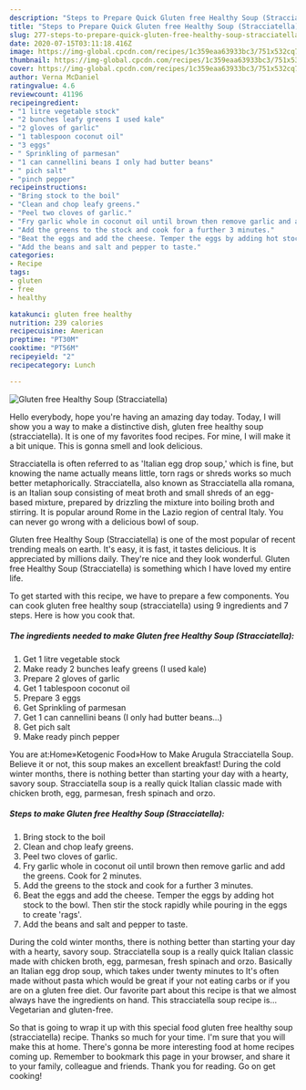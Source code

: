 ```yaml
---
description: "Steps to Prepare Quick Gluten free Healthy Soup (Stracciatella)"
title: "Steps to Prepare Quick Gluten free Healthy Soup (Stracciatella)"
slug: 277-steps-to-prepare-quick-gluten-free-healthy-soup-stracciatella
date: 2020-07-15T03:11:18.416Z
image: https://img-global.cpcdn.com/recipes/1c359eaa63933bc3/751x532cq70/gluten-free-healthy-soup-stracciatella-recipe-main-photo.jpg
thumbnail: https://img-global.cpcdn.com/recipes/1c359eaa63933bc3/751x532cq70/gluten-free-healthy-soup-stracciatella-recipe-main-photo.jpg
cover: https://img-global.cpcdn.com/recipes/1c359eaa63933bc3/751x532cq70/gluten-free-healthy-soup-stracciatella-recipe-main-photo.jpg
author: Verna McDaniel
ratingvalue: 4.6
reviewcount: 41196
recipeingredient:
- "1 litre vegetable stock"
- "2 bunches leafy greens I used kale"
- "2 gloves of garlic"
- "1 tablespoon coconut oil"
- "3 eggs"
- " Sprinkling of parmesan"
- "1 can cannellini beans I only had butter beans"
- " pich salt"
- "pinch pepper"
recipeinstructions:
- "Bring stock to the boil"
- "Clean and chop leafy greens."
- "Peel two cloves of garlic."
- "Fry garlic whole in coconut oil until brown then remove garlic and add the greens. Cook for 2 minutes."
- "Add the greens to the stock and cook for a further 3 minutes."
- "Beat the eggs and add the cheese. Temper the eggs by adding hot stock to the bowl. Then stir the stock rapidly while pouring in the eggs to create &#39;rags&#39;."
- "Add the beans and salt and pepper to taste."
categories:
- Recipe
tags:
- gluten
- free
- healthy

katakunci: gluten free healthy 
nutrition: 239 calories
recipecuisine: American
preptime: "PT30M"
cooktime: "PT56M"
recipeyield: "2"
recipecategory: Lunch

---
```



![Gluten free Healthy Soup (Stracciatella)](https://img-global.cpcdn.com/recipes/1c359eaa63933bc3/751x532cq70/gluten-free-healthy-soup-stracciatella-recipe-main-photo.jpg)

Hello everybody, hope you're having an amazing day today. Today, I will show you a way to make a distinctive dish, gluten free healthy soup (stracciatella). It is one of my favorites food recipes. For mine, I will make it a bit unique. This is gonna smell and look delicious.

Stracciatella is often referred to as &#39;Italian egg drop soup,&#39; which is fine, but knowing the name actually means little, torn rags or shreds works so much better metaphorically. Stracciatella, also known as Stracciatella alla romana, is an Italian soup consisting of meat broth and small shreds of an egg-based mixture, prepared by drizzling the mixture into boiling broth and stirring. It is popular around Rome in the Lazio region of central Italy. You can never go wrong with a delicious bowl of soup.

Gluten free Healthy Soup (Stracciatella) is one of the most popular of recent trending meals on earth. It's easy, it is fast, it tastes delicious. It is appreciated by millions daily. They're nice and they look wonderful. Gluten free Healthy Soup (Stracciatella) is something which I have loved my entire life.


To get started with this recipe, we have to prepare a few components. You can cook gluten free healthy soup (stracciatella) using 9 ingredients and 7 steps. Here is how you cook that.

<!--inarticleads1-->

##### The ingredients needed to make Gluten free Healthy Soup (Stracciatella):

1. Get 1 litre vegetable stock
1. Make ready 2 bunches leafy greens (I used kale)
1. Prepare 2 gloves of garlic
1. Get 1 tablespoon coconut oil
1. Prepare 3 eggs
1. Get  Sprinkling of parmesan
1. Get 1 can cannellini beans (I only had butter beans...)
1. Get  pich salt
1. Make ready pinch pepper


You are at:Home»Ketogenic Food»How to Make Arugula Stracciatella Soup. Believe it or not, this soup makes an excellent breakfast! During the cold winter months, there is nothing better than starting your day with a hearty, savory soup. Stracciatella soup is a really quick Italian classic made with chicken broth, egg, parmesan, fresh spinach and orzo. 

<!--inarticleads2-->

##### Steps to make Gluten free Healthy Soup (Stracciatella):

1. Bring stock to the boil
1. Clean and chop leafy greens.
1. Peel two cloves of garlic.
1. Fry garlic whole in coconut oil until brown then remove garlic and add the greens. Cook for 2 minutes.
1. Add the greens to the stock and cook for a further 3 minutes.
1. Beat the eggs and add the cheese. Temper the eggs by adding hot stock to the bowl. Then stir the stock rapidly while pouring in the eggs to create &#39;rags&#39;.
1. Add the beans and salt and pepper to taste.


During the cold winter months, there is nothing better than starting your day with a hearty, savory soup. Stracciatella soup is a really quick Italian classic made with chicken broth, egg, parmesan, fresh spinach and orzo. Basically an Italian egg drop soup, which takes under twenty minutes to It&#39;s often made without pasta which would be great if your not eating carbs or if you are on a gluten free diet. Our favorite part about this recipe is that we almost always have the ingredients on hand. This stracciatella soup recipe is… Vegetarian and gluten-free. 

So that is going to wrap it up with this special food gluten free healthy soup (stracciatella) recipe. Thanks so much for your time. I'm sure that you will make this at home. There's gonna be more interesting food at home recipes coming up. Remember to bookmark this page in your browser, and share it to your family, colleague and friends. Thank you for reading. Go on get cooking!
